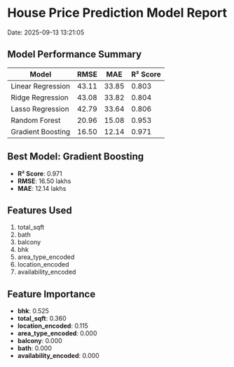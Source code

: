 # House Price Prediction Model Report

Date: 2025-09-13 13:21:05

## Model Performance Summary

| Model | RMSE | MAE | R² Score |
|-------|------|-----|----------|
| Linear Regression | 43.11 | 33.85 | 0.803 |
| Ridge Regression | 43.08 | 33.82 | 0.804 |
| Lasso Regression | 42.79 | 33.64 | 0.806 |
| Random Forest | 20.96 | 15.08 | 0.953 |
| Gradient Boosting | 16.50 | 12.14 | 0.971 |

## Best Model: Gradient Boosting

- **R² Score**: 0.971
- **RMSE**: 16.50 lakhs
- **MAE**: 12.14 lakhs

## Features Used

1. total_sqft
2. bath
3. balcony
4. bhk
5. area_type_encoded
6. location_encoded
7. availability_encoded

## Feature Importance

- **bhk**: 0.525
- **total_sqft**: 0.360
- **location_encoded**: 0.115
- **area_type_encoded**: 0.000
- **balcony**: 0.000
- **bath**: 0.000
- **availability_encoded**: 0.000
